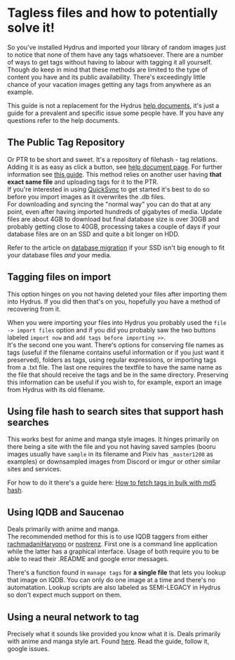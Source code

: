 # Tagless files and how to potentially solve it!

So you've installed Hydrus and imported your library of random images just to notice that none of them have any tags whatsoever. There are a number of ways to get tags without having to labour with tagging it all yourself. Though do keep in mind that these methods are limited to the type of content you have and its public availability. There's exceedingly little chance of your vacation images getting any tags from anywhere as an example.

This guide is not a replacement for the Hydrus [help documents](https://hydrusnetwork.github.io/hydrus/help/), it's just a guide for a prevalent and specific issue some people have. If you have any questions refer to the help documents.

## The Public Tag Repository
Or PTR to be short and sweet. It's a repository of filehash - tag relations. Adding it is as easy as click a button, see [help document page](https://hydrusnetwork.github.io/hydrus/help/access_keys.html). For further information see [this guide](https://github.com/Zweibach/text/blob/master/Hydrus/PTR.md). This method relies on another user having **that exact same file** and uploading tags for it to the PTR.  
If you're interested in using [QuickSync](https://cuddlebear92.github.io/Quicksync/) to get started it's best to do so before you import images as it overwrites the .db files.  
For downloading and syncing the "normal way" you can do that at any point, even after having imported hundreds of gigabytes of media. Update files are about 4GB to download but final database size is over 30GB and probably getting close to 40GB, processing takes a couple of days if your database files are on an SSD and quite a bit longer on HDD.

Refer to the article on [database migration](https://hydrusnetwork.github.io/hydrus/help/database_migration.html) if your SSD isn't big enough to fit your database files *and* your media.

## Tagging files on import
This option hinges on you not having deleted your files after importing them into Hydrus. If you did then that's on you, hopefully you have a method of recovering from it.

When you were importing your files into Hydrus you probably used the `file -> import files` option and if you did you probably saw the two buttons labeled `import now` and `add tags before importing >>`.  
It's the second one you want. There's options for conserving file names as tags (useful if the filename contains useful information or if you just want it preserved), folders as tags, using regular expressions, or importing tags from a .txt file. The last one requires the textfile to have the same name as the file that should receive the tags and be in the same directory. Preserving this information can be useful if you wish to, for example, export an image from Hydrus with its old filename.

## Using file hash to search sites that support hash searches
This works best for anime and manga style images. It hinges primarily on there being a site with the file and you not having saved samples (booru images usually have `sample` in its filename and Pixiv has `_master1200` as examples) or downsampled images from Discord or imgur or other similar sites and services.

For how to do it there's a guide here: [How to fetch tags in bulk with md5 hash](https://github.com/CuddleBear92/Hydrus-Presets-and-Scripts/wiki/2.-How-to-fetch-tags-in-bulk-with-md5-hash).

## Using IQDB and Saucenao
Deals primarily with anime and manga.  
The recommended method for this is to use IQDB taggers from either [rachmadaniHaryono](https://github.com/rachmadaniHaryono/iqdb_tagger) or [nostrenz](https://github.com/nostrenz/hatate-iqdb-tagger). First one is a command line application while the latter has a graphical interface. Usage of both require you to be able to read their .README and google error messages.

There's a function found in `manage tags` for **a single file** that lets you lookup that image on IQDB. You can only do one image at a time and there's no automatation. Lookup scripts are also labeled as SEMI-LEGACY in Hydrus so don't expect much support on them.

## Using a neural network to tag
Precisely what it sounds like provided you know what it is. Deals primarily with anime and manga style art. Found [here](https://gitgud.io/koto/hydrus-dd/). Read the guide, follow it, google issues.